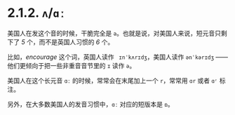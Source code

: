 # 2.1.2. `ʌ`/`ɑː`

美国人在发这个音的时候，干脆完全是 `ə`。也就是说，对美国人来说，短元音只剩下了 *5* 个，而不是英国人习惯的 *6* 个。

比如，*encourage* 这个词，英国人读作 ` ɪnˈkʌrɪdʒ`，美国人读作  `ənˈkərɪdʒ` —— 他们更倾向于把一些非重音音节里的  `ɪ` 读作 `ə`。

美国人在这个长元音 `ɑː` 的时候，常常会在末尾加上一个 `r`，常常用 `ɑr`  或者 `ɑʳ`  标注。

另外，在大多数美国人的发音习惯中，`ɑː` 对应的短版本是 `ɒ`。 